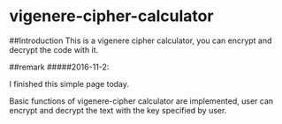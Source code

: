 # vigenere-cipher-calculator

##Introduction
This is a vigenere cipher calculator, you can encrypt and decrypt the code with it.

##remark
#####2016-11-2:

I finished this simple page today. 

Basic functions of vigenere-cipher calculator are implemented, user can encrypt and decrypt the text with the key specified by user.
